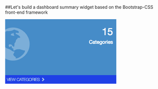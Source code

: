 ##Let's build a dashboard summary widget based on the Bootstrap-CSS front-end framework

![](images/dashboard_summary.png)